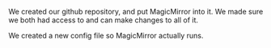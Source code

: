 We created our github repository, and put MagicMirror into it. We made sure we both had access to and can make changes to all of it.

We created a new config file so MagicMirror actually runs.
